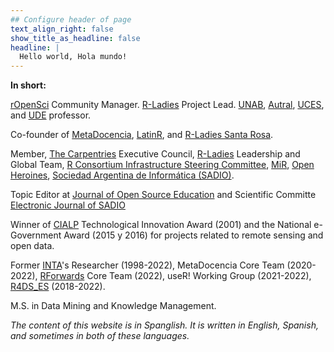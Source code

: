```yaml
---
## Configure header of page
text_align_right: false
show_title_as_headline: false
headline: |
  Hello world, Hola mundo! 
---
```


<!-- this is a subheadline -->
__In short:__ 

[rOpenSci](https://ropensci.org/) Community Manager.
[R-Ladies](https://rladies.org/) Project Lead.
[UNAB](https://www.unab.edu.ar/analisis-datos.html), [Autral](https://www.austral.edu.ar/ingenieria-posgrados/cuerpo-docente/mag-yanina-bellini-saibene/), [UCES](https://w.uces.edu.ar/wp-content/uploads/2022/08/Agroanalytics.pdf), and [UDE](https://online.fca-ude.edu.uy/course/index.php?categoryid=66) professor. 

Co-founder of [MetaDocencia](https://www.metadocencia.org/), [LatinR](https://latin-r.com/), and [R-Ladies Santa Rosa](https://www.meetup.com/es/rladies-santa-rosa/).

Member, [The Carpentries](https://carpentries.org/) Executive Council, [R-Ladies](https://rladies.org/) Leadership and Global Team, [R Consortium Infrastructure Steering Committee](https://www.r-consortium.org/about/governance), [MiR](https://mircommunity.com),
[Open Heroines](https://openheroines.org/), [Sociedad Argentina de Informática (SADIO)](https://www.sadio.org.ar/).

Topic Editor at [Journal of Open Source Education](https://jose.theoj.org/) and Scientific Committe [Electronic Journal of SADIO](https://jose.theoj.org/)

Winner of [CIALP](http://cialp.com.ar/) Technological Innovation Award (2001) and the National e-Government Award (2015 y 2016) for projects related to remote sensing and open data.  

Former [INTA](https://www.argentina.gob.ar/inta)'s Researcher (1998-2022), MetaDocencia Core Team (2020-2022), [RForwards](https://forwards.github.io/) Core Team (2022), useR! Working Group (2021-2022), [R4DS_ES](https://github.com/cienciadedatos) (2018-2022). 

M.S. in Data Mining and Knowledge Management.

_The content of this website is in Spanglish. It is written in English, Spanish, and sometimes in both of these languages._

